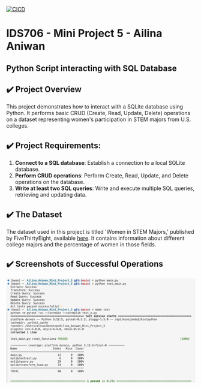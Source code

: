 
[![CICD](https://github.com/nogibjj/Ailina_Aniwan_Mini_Project_5/actions/workflows/cicd.yml/badge.svg)](https://github.com/nogibjj/Ailina_Aniwan_Mini_Project_5/actions/workflows/cicd.yml)
# IDS706 - Mini Project 5 - Ailina Aniwan

## Python Script interacting with SQL Database

## ✔️ Project Overview
This project demonstrates how to interact with a SQLite database using Python. It performs basic CRUD (Create, Read, Update, Delete) operations on a dataset representing women's participation in STEM majors from U.S. colleges.

## ✔️ Project Requirements:
1. **Connect to a SQL database**: Establish a connection to a local SQLite database.
2. **Perform CRUD operations**: Perform Create, Read, Update, and Delete operations on the database.
3. **Write at least two SQL queries**: Write and execute multiple SQL queries, retrieving and updating data.

## ✔️ The Dataset
The dataset used in this project is titled 'Women in STEM Majors,' published by FiveThirtyEight, available [here](https://github.com/fivethirtyeight/data/blob/master/college-majors/women-stem.csv). It contains information about different college majors and the percentage of women in those fields.

## ✔️ Screenshots of Successful Operations

![image](passed_test.png)
